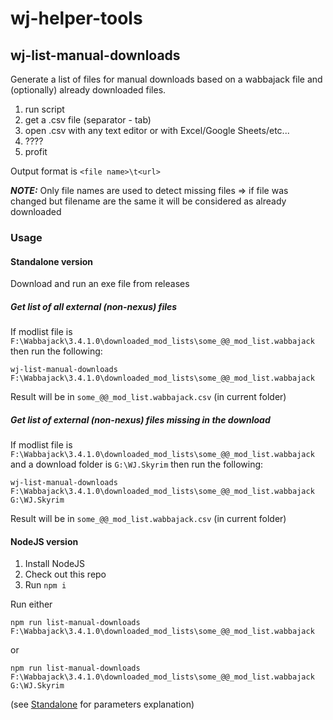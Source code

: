 # wj-helper-tools

## wj-list-manual-downloads
Generate a list of files for manual downloads based on a wabbajack file and (optionally) already downloaded files.

1) run script
2) get a .csv file (separator - tab)
3) open .csv with any text editor or with Excel/Google Sheets/etc...
4) ????
5) profit

Output format is `<file name>\t<url>`

_**NOTE:**_ Only file names are used to detect missing files => if file was changed but filename are the same it will be considered as already downloaded

### Usage
#### Standalone version
Download and run an exe file from releases

##### Get list of all external (non-nexus) files
If modlist file is `F:\Wabbajack\3.4.1.0\downloaded_mod_lists\some_@@_mod_list.wabbajack`
then run the following:

```
wj-list-manual-downloads F:\Wabbajack\3.4.1.0\downloaded_mod_lists\some_@@_mod_list.wabbajack
```

Result will be in `some_@@_mod_list.wabbajack.csv` (in current folder)

##### Get list of external (non-nexus) files missing in the download
If modlist file is `F:\Wabbajack\3.4.1.0\downloaded_mod_lists\some_@@_mod_list.wabbajack`
and a download folder is `G:\WJ.Skyrim`
then run the following:

```
wj-list-manual-downloads F:\Wabbajack\3.4.1.0\downloaded_mod_lists\some_@@_mod_list.wabbajack G:\WJ.Skyrim
```

Result will be in `some_@@_mod_list.wabbajack.csv` (in current folder)

#### NodeJS version
1) Install NodeJS
2) Check out this repo
3) Run `npm i`

Run either
```
npm run list-manual-downloads F:\Wabbajack\3.4.1.0\downloaded_mod_lists\some_@@_mod_list.wabbajack
```
or
```
npm run list-manual-downloads F:\Wabbajack\3.4.1.0\downloaded_mod_lists\some_@@_mod_list.wabbajack G:\WJ.Skyrim
```
(see [Standalone](#standalone-version) for parameters explanation)
